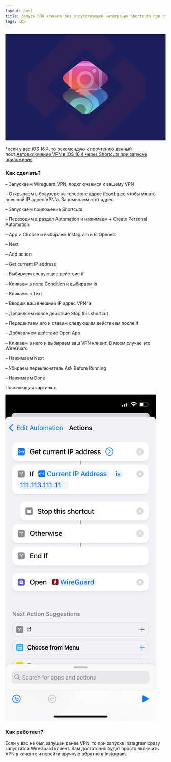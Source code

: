 ```yaml
---
layout: post
title: Запуск ВПН клиента без отсутствующей интеграции Shortcuts при старте Instagram
tags: iOS
---
```

![](https://raw.githubusercontent.com/tatarinovms/tatarinovms.github.io/master/images/posts/ShortcutsVPN/logo.png)

*если у вас iOS 16.4, то рекомендую к прочтению данный пост:[Автовключение VPN в iOS 16.4 через Shortcuts при запуске приложения](https://blog.tatarinov.space/iOS164VPN/) 

### Как сделать?


– Запускаем Wireguard VPN, подключаемся к вашему VPN

– Открываем в браузере на телефоне адрес [ifconfig.co](https://ifconfig.co) чтобы узнать внешний IP адрес VPN'а. Запоминаем этот адрес

– Запускаем приложение Shortcuts

– Переходим в раздел Automation и нажимаем + Create Personal Automation

– App > Choose и выбираем Instagram и Is Opened

– Next

– Add action

– Get current IP address

– Выбираем следующее действие if

– Кликаем в поле Condition и выбираем is

– Кликаем в Text

– Вводим ваш внешний IP адрес VPN"а

– Добавляем новое действие Stop this shortcut

– Передвигаем его и ставим следующим действием после if

– Доблавляем действие Open App

– Кликаем в него и выбираем ваш VPN клиент. В моем случае это WireGuard

– Нажимаем Next

– Убираем переключатель Ask Before Running

– Нажимаем Done

Поясняющая картинка:

![](https://raw.githubusercontent.com/tatarinovms/tatarinovms.github.io/master/images/posts/SVPN/list.png)

### Как работает?

Если у вас не был запущен ранее VPN, то при запуске Instagram сразу запустится WireGuard клиент. Вам достаточно будет просто включить VPN в клиенте и перейти вручную обратно в Instagram.